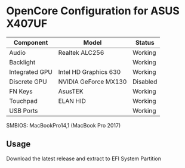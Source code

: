 # OpenCore Configuration for ASUS X407UF

| Component      | Model                 | Status   |
| -------------- | --------------------- | -------- |
| Audio          | Realtek ALC256        | Working  |
| Backlight      |                       | Working  |
| Integrated GPU | Intel HD Graphics 630 | Working  |
| Discrete GPU   | NVIDIA GeForce MX130  | Disabled |
| FN Keys        | AsusTEK               | Working  |
| Touchpad       | ELAN HID              | Working  |
| USB Ports      |                       | Working  |

SMBIOS: MacBookPro14,1 (MacBook Pro 2017)

## Usage
Download the latest release and extract to EFI System Partition